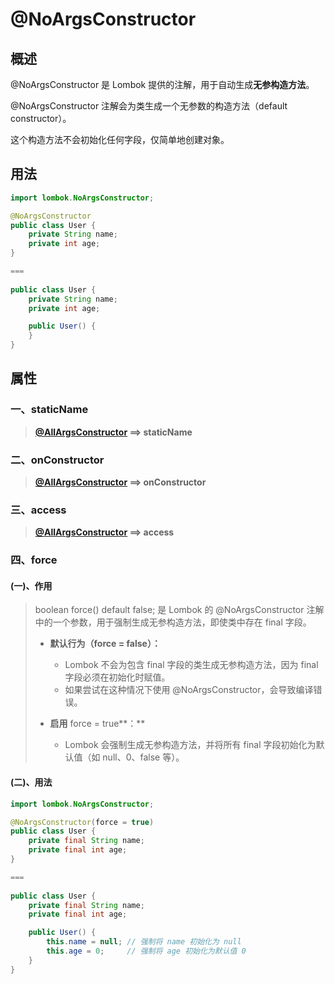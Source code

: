 # @NoArgsConstructor

## 概述

@NoArgsConstructor 是 Lombok 提供的注解，用于自动生成**无参构造方法**。

@NoArgsConstructor 注解会为类生成一个无参数的构造方法（default constructor）。

这个构造方法不会初始化任何字段，仅简单地创建对象。



## 用法

```java
import lombok.NoArgsConstructor;

@NoArgsConstructor
public class User {
    private String name;
    private int age;
}

===
  
public class User {
    private String name;
    private int age;

    public User() {
    }
}
```



## 属性

### 一、staticName

> **[@AllArgsConstructor](./@AllArgsConstructor.md) ==> staticName**

### 二、onConstructor

> **[@AllArgsConstructor](./@AllArgsConstructor.md) ==> onConstructor**

### 三、access

> **[@AllArgsConstructor](./@AllArgsConstructor.md) ==> access**

### 四、force

#### (一)、作用

> boolean force() default false; 是 Lombok 的 @NoArgsConstructor 注解中的一个参数，用于强制生成无参构造方法，即使类中存在 final 字段。
>
> - **默认行为（**force = false**）：**
>   - Lombok 不会为包含 final 字段的类生成无参构造方法，因为 final 字段必须在初始化时赋值。
>   - 如果尝试在这种情况下使用 @NoArgsConstructor，会导致编译错误。
>
> - **启用** force = true**：**
>   - Lombok 会强制生成无参构造方法，并将所有 final 字段初始化为默认值（如 null、0、false 等）。

#### (二)、用法

```java
import lombok.NoArgsConstructor;

@NoArgsConstructor(force = true)
public class User {
    private final String name;
    private final int age;
}

===
  
public class User {
    private final String name;
    private final int age;

    public User() {
        this.name = null; // 强制将 name 初始化为 null
        this.age = 0;     // 强制将 age 初始化为默认值 0
    }
}
```

